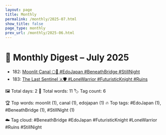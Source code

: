 ```yaml
---
layout: page
title: Monthly
permalink: /monthly/2025-07.html
show_title: false
page_type: monthly
prev_url: /monthly/2025-06.html
---
```


# 📅 Monthly Digest – July 2025

- 182: [Moonlit Canal 🌕🍃 #EdoJapan #BeneathBridge #StillNight](https://x.com/Trevorion/status/1939987745511755938)
- 183: [The Last Sentinel ⚔️🛡️ #LoneWarrior #FuturisticKnight #Ruins](https://x.com/Trevorion/status/1940476193763135550)

🖼️ Total days: 2 📜 Total words: 11 🏷️ Tag count: 6

🏆 Top words: moonlit (1), canal (1), edojapan (1)
🔥 Top tags: #EdoJapan (1), #BeneathBridge (1), #StillNight (1)

☁️ Tag cloud: 
#BeneathBridge #EdoJapan #FuturisticKnight #LoneWarrior #Ruins #StillNight

